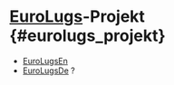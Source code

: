 # [EuroLugs](EuroLugs "wikilink")-Projekt {#eurolugs_projekt}

-   [EuroLugsEn](EuroLugsEn "wikilink")
-   [EuroLugsDe](EuroLugsDe "wikilink") ?
